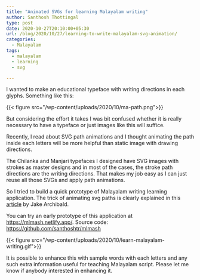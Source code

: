 ```yaml
---
title: "Animated SVGs for learning Malayalam writing"
author: Santhosh Thottingal
type: post
date: 2020-10-27T20:10:00+05:30
url: /blog/2020/10/27/learning-to-write-malayalam-svg-animation/
categories:
  - Malayalam
tags:
  - malayalam
  - learning
  - svg

---
```


I wanted to make an educational typeface with writing directions in each glyphs. Something like this:

{{< figure src="/wp-content/uploads/2020/10/ma-path.png">}}

But considering the effort it takes I was bit confused whether it is really necessary to have a typeface or just images like this will suffice.

Recently, I read about SVG path animations and I thought animating the path inside each letters will be more helpful than static image with drawing directions.

The Chilanka and Manjari typefaces I designed have SVG images with strokes as master designs and in most of the cases, the stroke path directions are the writing directions. That makes my job easy as I can just reuse all those SVGs and apply path animations.

So I tried to build a quick prototype of Malayalam writing learning application. The trick of animating svg paths is clearly explained in this [article](https://jakearchibald.com/2013/animated-line-drawing-svg/) by Jake Archibald.

You can try an early prototype of this application at https://mlmash.netlify.app/. Source code: https://github.com/santhoshtr/mlmash

{{< figure src="/wp-content/uploads/2020/10/learn-malayalam-writing.gif">}}

It is possible to enhance this with sample words with each letters and any such extra information useful for teaching Malayalam script. Please let me know if anybody interested in enhancing it.

